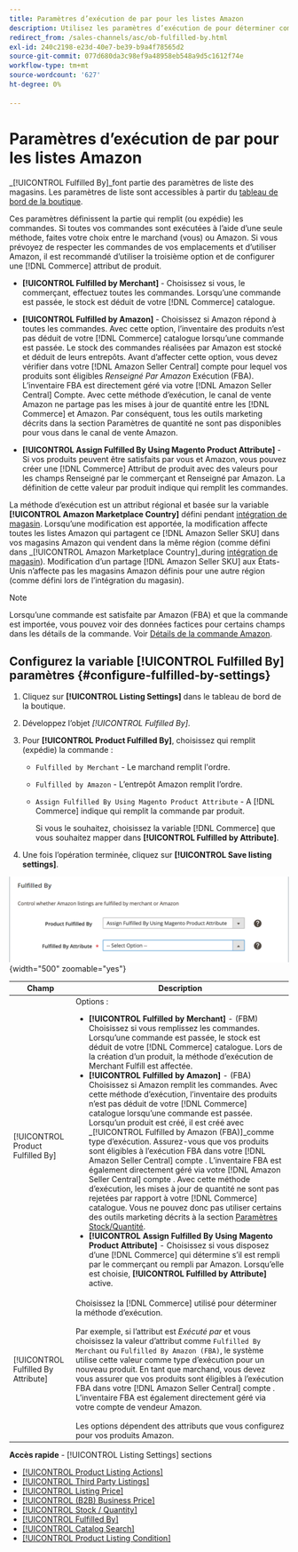```yaml
---
title: Paramètres d’exécution de par pour les listes Amazon
description: Utilisez les paramètres d’exécution de pour déterminer comment les commandes des listes Amazon sont exécutées (expédiées).
redirect_from: /sales-channels/asc/ob-fulfilled-by.html
exl-id: 240c2198-e23d-40e7-be39-b9a4f78565d2
source-git-commit: 077d680da3c98ef9a48958eb548a9d5c1612f74e
workflow-type: tm+mt
source-wordcount: '627'
ht-degree: 0%

---
```


# Paramètres d’exécution de par pour les listes Amazon

_[!UICONTROL Fulfilled By]_font partie des paramètres de liste des magasins. Les paramètres de liste sont accessibles à partir du [tableau de bord de la boutique](./amazon-store-dashboard.md).

Ces paramètres définissent la partie qui remplit (ou expédie) les commandes. Si toutes vos commandes sont exécutées à l’aide d’une seule méthode, faites votre choix entre le marchand (vous) ou Amazon. Si vous prévoyez de respecter les commandes de vos emplacements et d’utiliser Amazon, il est recommandé d’utiliser la troisième option et de configurer une [!DNL Commerce] attribut de produit.

- **[!UICONTROL Fulfilled by Merchant]** - Choisissez si vous, le commerçant, effectuez toutes les commandes. Lorsqu’une commande est passée, le stock est déduit de votre [!DNL Commerce] catalogue.

- **[!UICONTROL Fulfilled by Amazon]** - Choisissez si Amazon répond à toutes les commandes. Avec cette option, l’inventaire des produits n’est pas déduit de votre [!DNL Commerce] catalogue lorsqu’une commande est passée. Le stock des commandes réalisées par Amazon est stocké et déduit de leurs entrepôts. Avant d’affecter cette option, vous devez vérifier dans votre [!DNL Amazon Seller Central] compte pour lequel vos produits sont éligibles _Renseigné Par Amazon_ Exécution (FBA). L’inventaire FBA est directement géré via votre [!DNL Amazon Seller Central] Compte. Avec cette méthode d’exécution, le canal de vente Amazon ne partage pas les mises à jour de quantité entre les [!DNL Commerce] et Amazon. Par conséquent, tous les outils marketing décrits dans la section Paramètres de quantité ne sont pas disponibles pour vous dans le canal de vente Amazon.

- **[!UICONTROL Assign Fulfilled By Using Magento Product Attribute]** - Si vos produits peuvent être satisfaits par vous et Amazon, vous pouvez créer une [!DNL Commerce] Attribut de produit avec des valeurs pour les champs Renseigné par le commerçant et Renseigné par Amazon. La définition de cette valeur par produit indique qui remplit les commandes.

La méthode d’exécution est un attribut régional et basée sur la variable **[!UICONTROL Amazon Marketplace Country]** défini pendant [intégration de magasin](./store-integration.md). Lorsqu’une modification est apportée, la modification affecte toutes les listes Amazon qui partagent ce [!DNL Amazon Seller SKU] dans vos magasins Amazon qui vendent dans la même région (comme défini dans _[!UICONTROL Amazon Marketplace Country]_during [intégration de magasin](./store-integration.md)). Modification d’un partage [!DNL Amazon Seller SKU] aux États-Unis n’affecte pas les magasins Amazon définis pour une autre région (comme défini lors de l’intégration du magasin).

>[!NOTE]
>
>Lorsqu’une commande est satisfaite par Amazon (FBA) et que la commande est importée, vous pouvez voir des données factices pour certains champs dans les détails de la commande. Voir [Détails de la commande Amazon](./amazon-order-details.md).

## Configurez la variable [!UICONTROL Fulfilled By] paramètres {#configure-fulfilled-by-settings}

1. Cliquez sur **[!UICONTROL Listing Settings]** dans le tableau de bord de la boutique.

1. Développez l’objet _[!UICONTROL Fulfilled By]_.

1. Pour **[!UICONTROL Product Fulfilled By]**, choisissez qui remplit (expédie) la commande :

   - `Fulfilled by Merchant` - Le marchand remplit l&#39;ordre.

   - `Fulfilled by Amazon` - L’entrepôt Amazon remplit l’ordre.

   - `Assign Fulfilled By Using Magento Product Attribute` - A [!DNL Commerce] indique qui remplit la commande par produit.

      Si vous le souhaitez, choisissez la variable [!DNL Commerce] que vous souhaitez mapper dans **[!UICONTROL Fulfilled by Attribute]**.

1. Une fois l’opération terminée, cliquez sur **[!UICONTROL Save listing settings]**.

![Paramètres remplis par](assets/amazon-fulfilled-by.png){width="500" zoomable="yes"}

| Champ | Description |
|--- |--- |
| [!UICONTROL Product Fulfilled By] | Options :<ul><li>**[!UICONTROL Fulfilled by Merchant]** - (FBM) Choisissez si vous remplissez les commandes. Lorsqu’une commande est passée, le stock est déduit de votre [!DNL Commerce] catalogue. Lors de la création d’un produit, la méthode d’exécution de Merchant Fulfill est affectée.</li><li>**[!UICONTROL Fulfilled by Amazon]** - (FBA) Choisissez si Amazon remplit les commandes. Avec cette méthode d’exécution, l’inventaire des produits n’est pas déduit de votre [!DNL Commerce] catalogue lorsqu’une commande est passée. Lorsqu’un produit est créé, il est créé avec _[!UICONTROL Fulfilled by Amazon (FBA)]_comme type d’exécution. Assurez-vous que vos produits sont éligibles à l’exécution FBA dans votre [!DNL Amazon Seller Central] compte . L’inventaire FBA est également directement géré via votre [!DNL Amazon Seller Central] compte . Avec cette méthode d’exécution, les mises à jour de quantité ne sont pas rejetées par rapport à votre [!DNL Commerce] catalogue. Vous ne pouvez donc pas utiliser certains des outils marketing décrits à la section [Paramètres Stock/Quantité](./stock-quantity.md).</li><li>**[!UICONTROL Assign Fulfilled By Using Magento Product Attribute]** - Choisissez si vous disposez d’une [!DNL Commerce] qui détermine s’il est rempli par le commerçant ou rempli par Amazon. Lorsqu’elle est choisie, **[!UICONTROL Fulfilled by Attribute]** active.</li></ul> |
| [!UICONTROL Fulfilled By Attribute] | Choisissez la [!DNL Commerce] utilisé pour déterminer la méthode d’exécution.<br><br>Par exemple, si l’attribut est _Exécuté par_ et vous choisissez la valeur d’attribut comme `Fulfilled By Merchant` ou `Fulfilled By Amazon (FBA)`, le système utilise cette valeur comme type d’exécution pour un nouveau produit. En tant que marchand, vous devez vous assurer que vos produits sont éligibles à l’exécution FBA dans votre [!DNL Amazon Seller Central] compte . L’inventaire FBA est également directement géré via votre compte de vendeur Amazon.<br><br>Les options dépendent des attributs que vous configurez pour vos produits Amazon. |

**Accès rapide** - [!UICONTROL Listing Settings] sections

- [[!UICONTROL Product Listing Actions]](./product-listing-actions.md)
- [[!UICONTROL Third Party Listings]](./third-party-listing-settings.md)
- [[!UICONTROL Listing Price]](./listing-price.md)
- [[!UICONTROL (B2B) Business Price]](./business-pricing.md)
- [[!UICONTROL Stock / Quantity]](./stock-quantity.md)
- [[!UICONTROL Fulfilled By]](./fulfilled-by.md)
- [[!UICONTROL Catalog Search]](./catalog-search.md)
- [[!UICONTROL Product Listing Condition]](./product-listing-condition.md)
